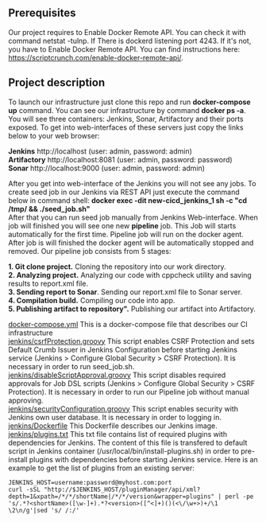 ## Prerequisites
Our project requires to Enable Docker Remote API. You can check it with command netstat -tulnp. If There
is dockerd listening port 4243. If it's not, you have to Enable Docker Remote API. You can find instructions here: https://scriptcrunch.com/enable-docker-remote-api/.

## Project description
To launch our infrastructure just clone this repo and run **docker-compose up** command. You can see our infrastructure by command **docker ps -a**. You will see three containers: Jenkins, Sonar, Artifactory and their ports exposed. To get into web-interfaces of these servers just copy the links below to your web browser:

**Jenkins** 		http://localhost	(user: admin, password: admin)  
**Artifactory**		http://localhost:8081	(user: admin, password: password)  
**Sonar** 		http://localhost:9000	(user: admin, password: admin)

After you get into web-interface of the Jenkins you will not see any jobs. To create seed job in our Jenkins via REST API just execute the command below in command shell:
**docker exec -dit new-cicd_jenkins_1 sh -c "cd /tmp/ && ./seed_job.sh"**  
After that you can run seed job manually from Jenkins Web-interface. When job will finished you will see one new **pipeline** job. This Job will starts automatically for the first time. Pipeline job will run on the docker agent. After job is will finished the docker agent will be automatically stopped and removed.
Our pipeline job consists from 5 stages:

**1. Git clone project.** Cloning the repository into our work directory.  
**2. Analyzing project.** Analyzing our code with cppcheck utility and saving results to report.xml file.  
**3. Sending report to Sonar**. Sending our report.xml file to Sonar server.  
**4. Compilation build.** Compiling our code into app.  
**5. Publishing artifact to repository".** Publishing our artifact into Artifactory.  
  
[docker-compose.yml](docker-compose.yml) This is a docker-compose file that describes our CI infrastructure  
[jenkins/csrfProtection.groovy](jenkins/csrfProtection.groovy) This script enables CSRF Protection and sets Default Crumb Issuer in Jenkins Configuration before starting Jenkins service (Jenkins > Configure Global Security > CSRF Protection). It is necessary in order to run seed_job.sh.  
[jenkins/disableScriptApproval.groovy](jenkins/disableScriptApproval.groovy) This script disables required approvals for Job DSL scripts (Jenkins > Configure Global Security > CSRF Protection). It is necessary in order to run our Pipeline job without manual approving.  
[jenkins/securityConfiguration.groovy](jenkins/securityConfiguration.groovy) This script enables security with Jenkins own user database. It is necessary in order to logging in.  
[jenkins/Dockerfile](jenkins/Dockerfile) This Dockerfile describes our Jenkins image.  
[jenkins/plugins.txt](jenkins/plugins.txt) This txt file contains list of required plugins with dependencies for Jenkins. The content of this file is transfered to default script in Jenkins container (/usr/local/bin/install-plugins.sh) in order to pre-install plugins with dependencies before starting Jenkins service. Here is an example to get the list of plugins from an existing server:

```
JENKINS_HOST=username:password@myhost.com:port
curl -sSL "http://$JENKINS_HOST/pluginManager/api/xml?depth=1&xpath=/*/*/shortName|/*/*/version&wrapper=plugins" | perl -pe 's/.*?<shortName>([\w-]+).*?<version>([^<]+)()(<\/\w+>)+/\1 \2\n/g'|sed 's/ /:/'
```
